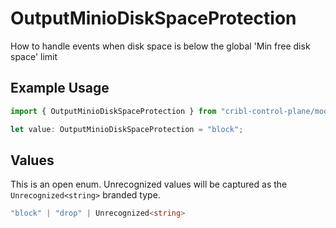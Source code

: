 # OutputMinioDiskSpaceProtection

How to handle events when disk space is below the global 'Min free disk space' limit

## Example Usage

```typescript
import { OutputMinioDiskSpaceProtection } from "cribl-control-plane/models/operations";

let value: OutputMinioDiskSpaceProtection = "block";
```

## Values

This is an open enum. Unrecognized values will be captured as the `Unrecognized<string>` branded type.

```typescript
"block" | "drop" | Unrecognized<string>
```